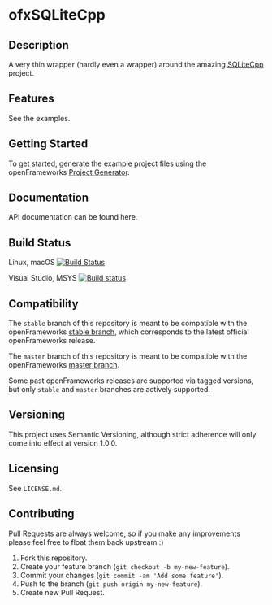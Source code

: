 ofxSQLiteCpp
============

## Description

A very thin wrapper (hardly even a wrapper) around the amazing [SQLiteCpp](https://github.com/SRombauts/SQLiteCpp) project.

## Features

See the examples.

## Getting Started

To get started, generate the example project files using the openFrameworks [Project Generator](http://openframeworks.cc/learning/01_basics/how_to_add_addon_to_project/).

## Documentation

API documentation can be found here.

## Build Status

Linux, macOS [![Build Status](https://travis-ci.org/bakercp/ofxSQLiteCpp.svg?branch=stable)](https://travis-ci.org/bakercp/ofxSQLiteCpp)

Visual Studio, MSYS [![Build status](https://ci.appveyor.com/api/projects/status/vojvulwcrhrlbog4/branch/master?svg=true)](https://ci.appveyor.com/project/bakercp/ofxsqlitecpp/branch/master)

## Compatibility

The `stable` branch of this repository is meant to be compatible with the openFrameworks [stable branch](https://github.com/openframeworks/openFrameworks/tree/stable), which corresponds to the latest official openFrameworks release.

The `master` branch of this repository is meant to be compatible with the openFrameworks [master branch](https://github.com/openframeworks/openFrameworks/tree/master).

Some past openFrameworks releases are supported via tagged versions, but only `stable` and `master` branches are actively supported.

## Versioning

This project uses Semantic Versioning, although strict adherence will only come into effect at version 1.0.0.

## Licensing

See `LICENSE.md`.

## Contributing

Pull Requests are always welcome, so if you make any improvements please feel free to float them back upstream :)

1. Fork this repository.
2. Create your feature branch (`git checkout -b my-new-feature`).
3. Commit your changes (`git commit -am 'Add some feature'`).
4. Push to the branch (`git push origin my-new-feature`).
5. Create new Pull Request.

